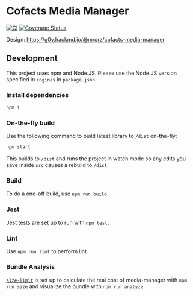 # Cofacts Media Manager

[![CI](https://github.com/cofacts/media-manager/actions/workflows/main.yml/badge.svg)](https://github.com/cofacts/media-manager/actions/workflows/main.yml) [![Coverage Status](https://coveralls.io/repos/github/cofacts/media-manager/badge.svg?branch=main)](https://coveralls.io/github/cofacts/media-manager?branch=main)

Design: https://g0v.hackmd.io/@mrorz/cofacts-media-manager

## Development

This project uses npm and Node.JS. Please use the Node.JS version specified in `engines` in `package.json`.

### Install dependencies

```bash
npm i
```

### On-the-fly build

Use the following command to build latest library to `/dist` on-the-fly:

```bash
npm start
```

This builds to `/dist` and runs the project in watch mode so any edits you save inside `src` causes a rebuild to `/dist`.

### Build

To do a one-off build, use `npm run build`.

### Jest

Jest tests are set up to run with `npm test`.

### Lint

Use `npm run lint` to perform lint.

### Bundle Analysis

[`size-limit`](https://github.com/ai/size-limit) is set up to calculate the real cost of media-manager with `npm run size` and visualize the bundle with `npm run analyze`.
